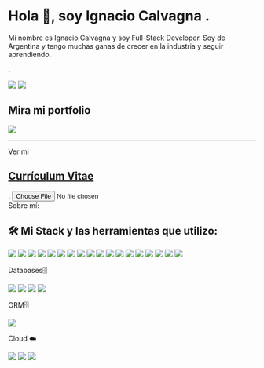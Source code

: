 <h1>Hola 👋, soy Ignacio Calvagna .</h1>

<p>Mi nombre es Ignacio Calvagna y soy Full-Stack Developer. Soy de Argentina y tengo muchas ganas de crecer en la industria y seguir aprendiendo.</p>
<p>.</p>
<div>
    <a href="https://www.linkedin.com/in/ignacio-calvagna/" targer="_blank"> <img src="https://img.shields.io/badge/LinkedIn-0077B5?style=for-the-badge&logo=linkedin&logoColor=white" /></a>
<img src="https://img.shields.io/badge/Gmail-D14836?style=for-the-badge&logo=gmail&logoColor=white" />
</div>

<h2>Mira mi portfolio</h2>

 <a href="https://mi-portfolio-rose.vercel.app/" targer="_blank">
    <img src="https://img.shields.io/badge/website-000000?style=for-the-badge&logo=About.me&logoColor=white"/>
 </a>
 
 
 
<hr>
Ver mi   <a href="#"><h2>Currículum Vitae</h2></a>.

<input type="file" />
<br>
Sobre mí:

<br>
<h2> 🛠  Mi Stack y las herramientas que utilizo:</h2>

<div>
    <img src="https://img.shields.io/badge/HTML5-E34F26?style=for-the-badge&logo=html5&logoColor=white" />
    <img src="https://img.shields.io/badge/CSS3-1572B6?style=for-the-badge&logo=css3&logoColor=white" />
    <img src="https://img.shields.io/badge/JavaScript-323330?style=for-the-badge&logo=javascript&logoColor=F7DF1E" />
    <img src="https://img.shields.io/badge/Bootstrap-563D7C?style=for-the-badge&logo=bootstrap&logoColor=white" />
    <img src="https://img.shields.io/badge/Express.js-000000?style=for-the-badge&logo=express&logoColor=white" />
    <img src="https://img.shields.io/badge/Node.js-339933?style=for-the-badge&logo=nodedotjs&logoColor=white" />
    <img src="https://img.shields.io/badge/npm-CB3837?style=for-the-badge&logo=npm&logoColor=white" />
    <img src="https://img.shields.io/badge/Postman-FF6C37?style=for-the-badge&logo=Postman&logoColor=white" />
    <img src="https://img.shields.io/badge/Tailwind_CSS-38B2AC?style=for-the-badge&logo=tailwind-css&logoColor=white"/>
    <img src="https://img.shields.io/badge/React-20232A?style=for-the-badge&logo=react&logoColor=61DAFB" />
    <img src="https://img.shields.io/badge/React_Router-CA4245?style=for-the-badge&logo=react-router&logoColor=white" />
    <img src="https://img.shields.io/badge/GitHub-100000?style=for-the-badge&logo=github&logoColor=white" />
    <img src="https://img.shields.io/badge/Redux-593D88?style=for-the-badge&logo=redux&logoColor=white" />
    <img src ="https://img.shields.io/badge/Socket.io-010101?&style=for-the-badge&logo=Socket.io&logoColor=white"/>
    <img src ="https://img.shields.io/badge/Handlebars.js-f0772b?style=for-the-badge&logo=handlebarsdotjs&logoColor=black"/>
    <img src="https://img.shields.io/badge/Pug-E3C29B?style=for-the-badge&logo=pug&logoColor=black" />
    <img src="https://img.shields.io/badge/Visual_Studio_Code-0078D4?style=for-the-badge&logo=visual%20studio%20code&logoColor=white" />   
    <img src="https://img.shields.io/badge/GIT-E44C30?style=for-the-badge&logo=git&logoColor=white"/>
    <div>
        <p>Databases🗄</p>
        <img src ="https://img.shields.io/badge/MongoDB-4EA94B?style=for-the-badge&logo=mongodb&logoColor=white"/>
        <img src="https://img.shields.io/badge/PostgreSQL-316192?style=for-the-badge&logo=postgresql&logoColor=white" />
        <img src="https://img.shields.io/badge/firebase-ffca28?style=for-the-badge&logo=firebase&logoColor=white" />  
        <img src="https://img.shields.io/badge/MySQL-005C84?style=for-the-badge&logo=mysql&logoColor=white"/>
        <p>ORM🗄</p>
        <img src="https://img.shields.io/badge/Sequelize-52B0E7?style=for-the-badge&logo=Sequelize&logoColor=black" />  
    </div>
    <div>
        <p>Cloud ☁️</p>
        <img src="https://img.shields.io/badge/Netlify-00C7B7?style=for-the-badge&logo=netlify&logoColor=white" />
        <img src="https://img.shields.io/badge/Glitch-2800ff?style=for-the-badge&logo=glitch&logoColor=white" />
        <img src="https://img.shields.io/badge/Vercel-000000?style=for-the-badge&logo=vercel&logoColor=white" />
    </div>
    
</div>


